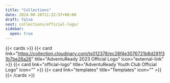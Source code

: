 ```yaml
---
title: "Collections"
date: 2024-08-26T11:22:57+08:00
draft: false
next: collections/official-logo/
sidebar:
  open: true
---
```


<!-- ## Collections -->

{{< cards >}}
  {{< card link="https://collection.cloudinary.com/tx012378/ec28f4e3076721b8d291f31b7be26a26" title="AdventuReady 2023 Official Logo" icon="external-link" >}}
  {{< card link="official-logo" title="AdventuReady Youth Club Official Logo" icon="" >}}
  {{< card link="templates" title="Templates" icon="" >}}
{{< /cards >}}
